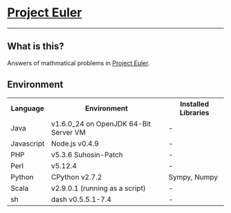 # [Project Euler](http://projecteuler.net)

---
## What is this?
Answers of mathmatical problems in [Project Euler](http://projecteuler.net).

## Environment
<table>
  <tr>
    <th>Language</th>
    <th>Environment</th>
    <th>Installed Libraries</th>
  </tr>
  <tr>
    <td>Java</td>
    <td>v1.6.0_24 on OpenJDK 64-Bit Server VM</td>
    <td>-</td>
  </tr>
  <tr>
    <td>Javascript</td>
    <td>Node.js v0.4.9</td>
    <td>-</td>
  </tr>
  <tr>
    <td>PHP</td>
    <td>v5.3.6 Suhosin-Patch</td>
    <td>-</td>
  </tr>
  <tr>
    <td>Perl</td>
    <td>v5.12.4</td>
    <td>-</td>
  </tr>
  <tr>
    <td>Python</td>
    <td>CPython v2.7.2</td>
    <td>Sympy, Numpy</td>
  </tr>
  <tr>
    <td>Scala</td>
    <td>v2.9.0.1 (running as a script)</td>
    <td>-</td>
  </tr>
  <tr>
    <td>sh</td>
    <td>dash v0.5.5.1-7.4</td>
    <td>-</td>
  </tr>
</table>
